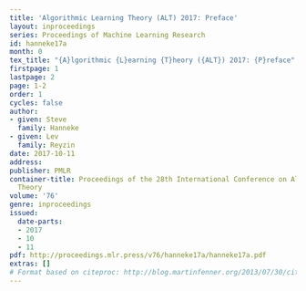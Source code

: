 ```yaml
---
title: 'Algorithmic Learning Theory (ALT) 2017: Preface'
layout: inproceedings
series: Proceedings of Machine Learning Research
id: hanneke17a
month: 0
tex_title: "{A}lgorithmic {L}earning {T}heory ({ALT}) 2017: {P}reface"
firstpage: 1
lastpage: 2
page: 1-2
order: 1
cycles: false
author:
- given: Steve
  family: Hanneke
- given: Lev
  family: Reyzin
date: 2017-10-11
address: 
publisher: PMLR
container-title: Proceedings of the 28th International Conference on Algorithmic Learning
  Theory
volume: '76'
genre: inproceedings
issued:
  date-parts:
  - 2017
  - 10
  - 11
pdf: http://proceedings.mlr.press/v76/hanneke17a/hanneke17a.pdf
extras: []
# Format based on citeproc: http://blog.martinfenner.org/2013/07/30/citeproc-yaml-for-bibliographies/
---
```

